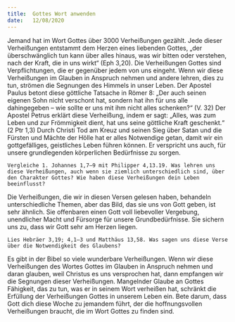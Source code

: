 ```yaml
---
title:  Gottes Wort anwenden
date:   12/08/2020
---
```


Jemand hat im Wort Gottes über 3000 Verheißungen gezählt. Jede dieser Verheißungen entstammt dem Herzen eines liebenden Gottes, „der überschwänglich tun kann über alles hinaus, was wir bitten oder verstehen, nach der Kraft, die in uns wirkt“ (Eph 3,20). Die Verheißungen Gottes sind Verpflichtungen, die er gegenüber jedem von uns eingeht. Wenn wir diese Verheißungen im Glauben in Anspruch nehmen und andere lehren, dies zu tun, strömen die Segnungen des Himmels in unser Leben. Der Apostel Paulus betont diese göttliche Tatsache in Römer 8: „Der auch seinen eigenen Sohn nicht verschont hat, sondern hat ihn für uns alle dahingegeben – wie sollte er uns mit ihm nicht alles schenken?“ (V. 32) Der Apostel Petrus erklärt diese Verheißung, indem er sagt: „Alles, was zum Leben und zur Frömmigkeit dient, hat uns seine göttliche Kraft geschenkt.“ (2 Ptr 1,3) Durch Christi Tod am Kreuz und seinen Sieg über Satan und die Fürsten und Mächte der Hölle hat er alles Notwendige getan, damit wir ein gottgefälliges, geistliches Leben führen können. Er verspricht uns auch, für unsere grundlegenden körperlichen Bedürfnisse zu sorgen.

`Vergleiche 1. Johannes 1,7–9 mit Philipper 4,13.19. Was lehren uns diese Verheißungen, auch wenn sie ziemlich unterschiedlich sind, über den Charakter Gottes? Wie haben diese Verheißungen dein Leben beeinflusst?`

Die Verheißungen, die wir in diesen Versen gelesen haben, behandeln unterschiedliche Themen, aber das Bild, das sie uns von Gott geben, ist sehr ähnlich. Sie offenbaren einen Gott voll liebevoller Vergebung, unendlicher Macht und Fürsorge für unsere Grundbedürfnisse. Sie sichern uns zu, dass wir Gott sehr am Herzen liegen.

`Lies Hebräer 3,19; 4,1–3 und Matthäus 13,58. Was sagen uns diese Verse über die Notwendigkeit des Glaubens?`

Es gibt in der Bibel so viele wunderbare Verheißungen. Wenn wir diese Verheißungen des Wortes Gottes im Glauben in Anspruch nehmen und daran glauben, weil Christus es uns versprochen hat, dann empfangen wir die Segnungen dieser Verheißungen. Mangelnder Glaube an Gottes Fähigkeit, das zu tun, was er in seinem Wort verheißen hat, schränkt die Erfüllung der Verheißungen Gottes in unserem Leben ein. Bete darum, dass Gott dich diese Woche zu jemandem führt, der die hoffnungsvollen Verheißungen braucht, die im Wort Gottes zu finden sind.